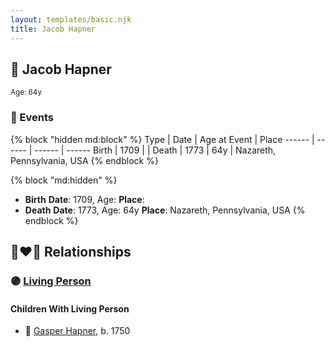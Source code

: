 ```yaml
---
layout: templates/basic.njk
title: Jacob Hapner
---
```

## 🔵 Jacob Hapner
<small>Age: 64y</small>

### 📆 Events

{% block "hidden md:block" %}
Type | Date | Age at Event | Place
------ | ------ | ------ | ------
Birth | 1709 |  |
Death | 1773 | 64y | Nazareth, Pennsylvania, USA
{% endblock %}

{% block "md:hidden" %}
- **Birth**
**Date**: 1709, Age:
**Place**:
- **Death**
**Date**: 1773, Age: 64y
**Place**: Nazareth, Pennsylvania, USA
{% endblock %}

## 👩‍❤️‍👨 Relationships

### 🟣 [Living Person](/people/2/23759173)

#### Children With Living Person
* 🔵 [Gasper Hapner](/people/9/920624), b. 1750